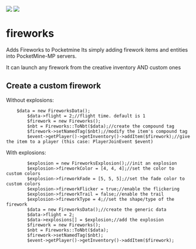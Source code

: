 [![](https://poggit.pmmp.io/shield.state/fireworks)](https://poggit.pmmp.io/p/fireworks)
<a href="https://poggit.pmmp.io/p/fireworks"><img src="https://poggit.pmmp.io/shield.state/fireworks"></a>
# fireworks
Adds Fireworks to Pocketmine
Its simply adding firework items and entities into PocketMine-MP servers.

It can launch any firework from the creative inventory AND custom ones

## Create a custom firework
Without explosions:
```
    $data = new FireworksData();
		$data->flight = 2;//flight time. default is 1
		$firework = new Fireworks();
		$nbt = Fireworks::ToNbt($data);//create the compound tag
		$firework->setNamedTag($nbt);//modify the item's compound tag
		$event->getPlayer()->getInventory()->addItem($firework);//give the item to a player (this case: PlayerJoinEvent $event)
```
    
With explosions:
```
		$explosion = new FireworksExplosion();//init an explosion
		$explosion->fireworkColor = [4, 4, 4];//set the color to custom colors
		$explosion->fireworkFade = [5, 5, 5];//set the fade color to custom colors
		$explosion->fireworkFlicker = true;//enable the flickering
		$explosion->fireworkTrail = false;//enable the trail
		$explosion->fireworkType = 4;//set the shape/type of the firework
		$data = new FireworksData();//create the generic data
		$data->flight = 2;
		$data->explosions[] = $explosion;//add the explosion
		$firework = new Fireworks();
		$nbt = Fireworks::ToNbt($data);
		$firework->setNamedTag($nbt);
		$event->getPlayer()->getInventory()->addItem($firework);
```
